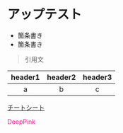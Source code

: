 # アップテスト
- 箇条書き
- 箇条書き
> 引用文

|header1|header2|header3|
|:--:|:--:|:--:|
|a|b|c|

[チートシート](https://d.hatena.ne.jp/keyword/%E3%83%81%E3%83%BC%E3%83%88%E3%82%B7%E3%83%BC%E3%83%88)

<font color="DeepPink">DeepPink</font>

